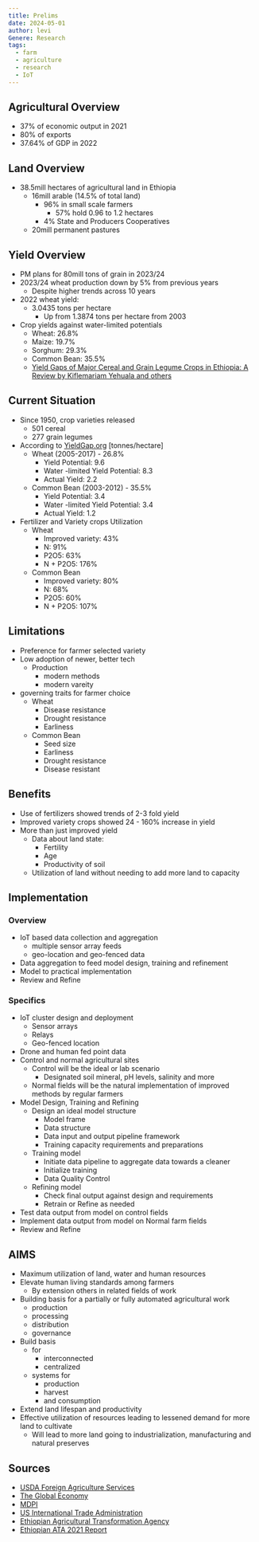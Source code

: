 ```yaml
---
title: Prelims
date: 2024-05-01
author: levi
Genere: Research
tags:
  - farm
  - agriculture
  - research
  - IoT
---
```

## Agricultural Overview
- 37% of economic output in 2021
- 80% of exports
- 37.64% of GDP in 2022
## Land Overview
- 38.5mill hectares of agricultural land in Ethiopia
	- 16mill arable (14.5% of total land)
		- 96% in small scale farmers
			- 57% hold 0.96 to 1.2 hectares
		- 4% State and Producers Cooperatives
	- 20mill permanent pastures
## Yield Overview
- PM plans for 80mill tons of grain in 2023/24
- 2023/24 wheat production down by 5% from previous years
	- Despite higher trends across 10 years
- 2022 wheat yield:
	- 3.0435 tons per hectare
		- Up from 1.3874 tons per hectare from 2003
- Crop yields against water-limited potentials
	- Wheat: 26.8%
	- Maize: 19.7%
	- Sorghum: 29.3%
	- Common Bean: 35.5%
	- [Yield Gaps of Major Cereal and Grain Legume Crops in Ethiopia: A Review by Kiflemariam Yehuala and others](https://www.mdpi.com/1888362)

## Current Situation
- Since 1950, crop varieties released
	- 501 cereal
	- 277 grain legumes
- According to [YieldGap.org](https://yieldgap.org) [tonnes/hectare]
	- Wheat (2005-2017) - 26.8%
		- Yield Potential: 9.6
		- Water -limited Yield Potential: 8.3
		- Actual Yield: 2.2
	- Common Bean (2003-2012) - 35.5%
		- Yield Potential: 3.4
		- Water -limited Yield Potential: 3.4
		- Actual Yield: 1.2
- Fertilizer and Variety crops Utilization
	- Wheat
		- Improved variety: 43%
		- N: 91%
		- P2O5: 63%
		- N + P2O5: 176%
	- Common Bean
		- Improved variety: 80%
		- N: 68%
		- P2O5: 60%
		- N + P2O5: 107%
## Limitations
- Preference for farmer selected variety
- Low adoption of newer, better tech
	- Production
		- modern methods
		- modern vareity
- governing traits for farmer choice
	- Wheat
		- Disease resistance
		- Drought resistance
		- Earliness
	- Common Bean
		- Seed size
		- Earliness
		- Drought resistance
		- Disease resistant

## Benefits
- Use of fertilizers showed trends of 2-3 fold yield
- Improved variety crops showed 24 - 160% increase in yield 
- More than just improved yield
	- Data about land state:
		- Fertility
		- Age
		- Productivity of soil 
	- Utilization of land without needing to add more land to capacity

## Implementation
### Overview
- IoT based data collection and aggregation
	- multiple sensor array feeds
	- geo-location and geo-fenced data
- Data aggregation to feed model design, training and refinement
- Model to practical implementation
- Review and Refine

### Specifics
- IoT cluster design and deployment
	- Sensor arrays
	- Relays
	- Geo-fenced location
- Drone and human fed point data
- Control and normal agricultural sites
	- Control will be the ideal or lab scenario
		- Designated soil mineral, pH levels, salinity and more
	- Normal fields will be the natural implementation of improved methods by regular farmers
- Model Design, Training and Refining
	- Design an ideal model structure
		- Model frame
		- Data structure
		- Data input and output pipeline framework
		- Training capacity requirements and preparations
	- Training model
		- Initiate data pipeline to aggregate data towards a cleaner
		- Initialize training
		- Data  Quality Control
	- Refining model
		- Check final output against design and requirements
		- Retrain or Refine as needed
- Test data output from model on control fields
- Implement data output from model on Normal farm fields
- Review and Refine

## AIMS
- Maximum utilization of land, water and human resources
- Elevate human living standards among farmers
	- By extension others in related fields of work
- Building basis for a partially or fully automated agricultural work
	- production
	- processing
	- distribution
	- governance
- Build basis 
	- for 
		- interconnected
		- centralized 
	- systems for 
		- production
		- harvest
		- and consumption
- Extend land lifespan and productivity
- Effective utilization of resources leading to lessened demand for more land to cultivate 
	- Will lead to more land going to industrialization, manufacturing and natural preserves	

## Sources
- [USDA Foreign Agriculture Services](https://ipad.fas.usda.gov/countrysummary/Default.aspx?id=ET)
- [The Global Economy](https://www.theglobaleconomy.com/Ethiopia/forest_area/)
- [MDPI](https://www.mdpi.com/2073-4395/12/10/2528)
- [US International Trade Administration](https://www.trade.gov/country-commercial-guides/ethiopia-agricultural-sectors)
- [Ethiopian Agricultural Transformation Agency](https://www.ata.gov.et/)
- [Ethiopian ATA 2021 Report](https://drive.google.com/file/d/1KfTqqdA9iu0PsGpqM54K1O8roeooqgjH/view?usp=drivesdk)
